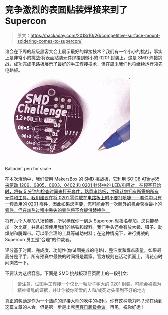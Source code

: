 # 竞争激烈的表面贴装焊接来到了 Supercon

> 原文：<https://hackaday.com/2018/10/26/competitive-surface-mount-soldering-comes-to-supercon/>

谁会在下周的超级黑客大会上展示最好的焊接技术？我们有一个小小的挑战，事实上是非常小的挑战:将表面贴装元件焊接到微小的 0201 封装上。这是 SMD 焊接挑战，成功完成电路板展示了最好的手工焊接技术，但在周末我们也将继续运行领先电路板。

![](img/f3df25b9388e23e68301eb0ea230d061.png)

Ballpoint pen for scale

在本次活动中，我们使用 MakersBox 的 [SMD 挑战板，它利用 SOIC8 ATtiny85 来驱动 1206、0805、0603、0402 和 0201 封装中的 LED/电阻对。在预赛开始时，将有 5 分钟的检查时间来打开套件，熟悉电路板，并确认您拥有所需的所有元件和工具。我们建议在将 0201 零件放在电路板上时不要打喷嚏——套件中只有一套备用的 0201 零件，因此如果您需要，您可能会有一次额外的机会获得最小的零件，但在加热过程中丢失的零件将不会提供替换件。](https://hackaday.io/project/25265-an-unfortunate-smd-project)

将有六个人参加八场预赛，所以确保你一到达 Supercon 就报名参加。您只能参加一次比赛，并且必须使用我们的烙铁和焊料。我们手头还会有放大镜、镊子、助焊剂和脱焊带。可以带合理的工具等辅助材料；在这种情况下，进行挑战的 Supercon 员工是“合理”的仲裁者。

评分基于时间、完成度、功能性(你试图完成的电路)、整洁度和焊点质量。如果最高分是平手，所有预赛中最快的时间将是赢家。官方规则在活动页面上，请花点时间浏览一下。

不要认为这很容易。下面是 SMD 挑战板项目页面上的一段引文:

> 请注意，试图手工焊接一个仅比一粒沙子稍大的 0201 封装，可能会被视为精神错乱的证据，并让你被你所爱的人和/或死对头带到不好的地方

真正的奖励是作为一个熟练的焊接大师的吹牛的权利。你有这种能力吗？现在读到这篇文章的人会。但是第一步是出席[黑客日超级会议](https://hackaday.io/superconference/)。再见，祝你好运！